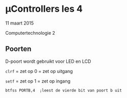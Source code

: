 # µControllers les 4
11 maart 2015

Computertechnologie 2

## Poorten

D-poort wordt gebruikt voor LED en LCD

`clrf` = zet op 0 = zet op uitgang

`setf` = zet op 1 = zet op ingang

`btfss PORTB,4	;leest de vierde bit van poort b uit`

